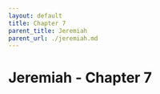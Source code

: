 ```yaml
---
layout: default
title: Chapter 7
parent_title: Jeremiah
parent_url: ./jeremiah.md
---
```


# Jeremiah - Chapter 7

